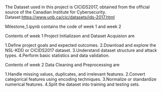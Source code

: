 The Dataset used in this project is CICIDS2017, obtained from the official source of the Canadian Institute for Cybersecurity.
Dataset:https://www.unb.ca/cic/datasets/ids-2017.html

Milestone_1.ipynb contains the code of week 1 and week 2

Contents of week 1 Project Initializaon and Dataset Acquision are

1.Define project goals and expected outcomes.
2.Download and explore the NSL-KDD or CICIDS2017 dataset.
3.Understand dataset structure and attack types.
4.Perform basic statistics and data validation.

Contents of week 2 Data Cleaning and Preprocessing are

1.Handle missing values, duplicates, and irrelevant features.
2.Convert categorical features using encoding techniques.
3.Normalize or standardize numerical features.
4.Split the dataset into training and testing sets.
